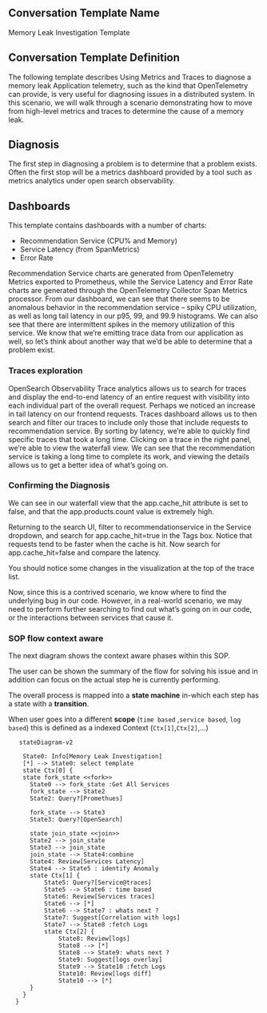 ## Conversation Template Name

Memory Leak Investigation Template

## Conversation Template Definition

The following template describes Using Metrics and Traces to diagnose a memory leak
Application telemetry, such as the kind that OpenTelemetry can provide, is very useful for diagnosing issues in a
distributed system. In this scenario, we will walk through a scenario demonstrating how to move from high-level metrics
and traces to determine the cause of a memory leak.

## Diagnosis

The first step in diagnosing a problem is to determine that a problem exists. Often the first stop will be a metrics
dashboard provided by a tool such as metrics analytics under open search observability.

## Dashboards

This template contains dashboards with a number of charts:

- Recommendation Service (CPU% and Memory)
- Service Latency (from SpanMetrics)
- Error Rate

Recommendation Service charts are generated from OpenTelemetry Metrics exported to Prometheus, while the Service Latency
and Error Rate charts are generated through the OpenTelemetry Collector Span Metrics processor.
From our dashboard, we can see that there seems to be anomalous behavior in the recommendation service – spiky CPU
utilization, as well as long tail latency in our p95, 99, and 99.9 histograms. We can also see that there are
intermittent spikes in the memory utilization of this service.
We know that we’re emitting trace data from our application as well, so let’s think about another way that we’d be able
to determine that a problem exist.

### Traces exploration

OpenSearch Observability Trace analytics allows us to search for traces and display the end-to-end latency of an entire
request with visibility into each individual part of the overall request. Perhaps we noticed an increase in tail latency
on our frontend requests. Traces dashboard allows us to then search and filter our traces to include only those that
include requests to recommendation service.
By sorting by latency, we’re able to quickly find specific traces that took a long time. Clicking on a trace in the
right panel, we’re able to view the waterfall view.
We can see that the recommendation service is taking a long time to complete its work, and viewing the details allows us
to get a better idea of what’s going on.

### Confirming the Diagnosis

We can see in our waterfall view that the app.cache_hit attribute is set to false, and that the app.products.count value
is extremely high.

Returning to the search UI, filter to recommendationservice in the Service dropdown, and search for app.cache_hit=true
in the Tags box.
Notice that requests tend to be faster when the cache is hit. Now search for app.cache_hit=false and compare the
latency.

You should notice some changes in the visualization at the top of the trace list.

Now, since this is a contrived scenario, we know where to find the underlying bug in our code. However, in a real-world
scenario, we may need to perform further searching to find out what’s going on in our code, or the interactions between
services that cause it.

### SOP flow context aware

The next diagram shows the context aware phases within this SOP.

The user can be shown the summary of the flow for solving his issue and in addition can focus on the actual step he is
currently performing.

The overall process is mapped into a **state machine** in-which each step has a state with a **transition**.

When user goes into a different **scope** (`time based` ,`service based`, `log based`) this is defined as a indexed Context (`Ctx[1]`,`Ctx[2]`,...)


```mermaid
   stateDiagram-v2 
   
    State0: Info[Memory Leak Investigation] 
    [*] --> State0: select template
    state Ctx[0] {
    state fork_state <<fork>>
      State0 --> fork_state :Get All Services
      fork_state --> State2
      State2: Query?[Promethues]

      fork_state --> State3
      State3: Query?[OpenSearch]

      state join_state <<join>>
      State2 --> join_state
      State3 --> join_state
      join_state --> State4:combine
      State4: Review[Services Latency]
      State4 --> State5 : identify Anomaly
      state Ctx[1] {
          State5: Query?[Service@traces]
          State5 --> State6 : time based
          State6: Review[Services traces]
          State6 --> [*]
          State6 --> State7 : whats next ? 
          State7: Suggest[Correlation with logs]
          State7 --> State8 :fetch Logs 
          state Ctx[2] {
              State8: Review[logs]
              State8 --> [*]
              State8 --> State9: whats next ?
              State9: Suggest[logs overlay]
              State9 --> State10 :fetch Logs 
              State10: Review[logs diff]
              State10 --> [*]
      }
    }
  }

```
